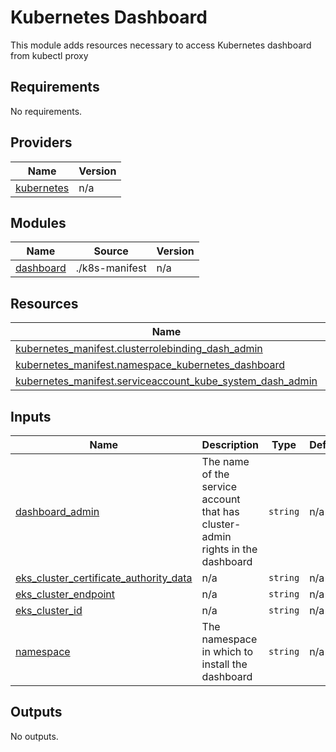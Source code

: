 # Kubernetes Dashboard

This module adds resources necessary to access Kubernetes dashboard from kubectl proxy

## Requirements

No requirements.

## Providers

| Name | Version |
|------|---------|
| <a name="provider_kubernetes"></a> [kubernetes](#provider\_kubernetes) | n/a |

## Modules

| Name | Source | Version |
|------|--------|---------|
| <a name="module_dashboard"></a> [dashboard](#module\_dashboard) | ./k8s-manifest | n/a |

## Resources

| Name | Type |
|------|------|
| [kubernetes_manifest.clusterrolebinding_dash_admin](https://registry.terraform.io/providers/hashicorp/kubernetes/latest/docs/resources/manifest) | resource |
| [kubernetes_manifest.namespace_kubernetes_dashboard](https://registry.terraform.io/providers/hashicorp/kubernetes/latest/docs/resources/manifest) | resource |
| [kubernetes_manifest.serviceaccount_kube_system_dash_admin](https://registry.terraform.io/providers/hashicorp/kubernetes/latest/docs/resources/manifest) | resource |

## Inputs

| Name | Description | Type | Default | Required |
|------|-------------|------|---------|:--------:|
| <a name="input_dashboard_admin"></a> [dashboard\_admin](#input\_dashboard\_admin) | The name of the service account that has cluster-admin rights in the dashboard | `string` | n/a | yes |
| <a name="input_eks_cluster_certificate_authority_data"></a> [eks\_cluster\_certificate\_authority\_data](#input\_eks\_cluster\_certificate\_authority\_data) | n/a | `string` | n/a | yes |
| <a name="input_eks_cluster_endpoint"></a> [eks\_cluster\_endpoint](#input\_eks\_cluster\_endpoint) | n/a | `string` | n/a | yes |
| <a name="input_eks_cluster_id"></a> [eks\_cluster\_id](#input\_eks\_cluster\_id) | n/a | `string` | n/a | yes |
| <a name="input_namespace"></a> [namespace](#input\_namespace) | The namespace in which to install the dashboard | `string` | n/a | yes |

## Outputs

No outputs.
